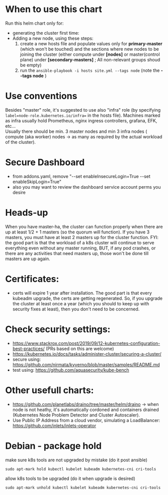 # When to use this chart
Run this helm chart only for:
- generating the cluster first time:
- Adding a new node, using these steps:
  1. create a new hosts file and populate values only for **primary-master** (which won't be touched) and the sections where new nodes to be joining the cluster
  (either compute under **[nodes]** or master(control plane) under **[secondary-masters]** ; All non-relevant groups shoud be empty)
  2. run the `ansible-playbook -i hosts site.yml --tags node` (note the **--tags node** )

# Use conventions
Besides "master" role, it's suggested to use also "infra" role (by specifying `label=node-role.kubernetes.io/infra=` in the hosts file).
Machines marked as infra usually hold Prometheus, nginx ingress controllers, grafana, EFK, etc...  
Usually there should be min. 3 master nodes and min 3 infra nodes ( compute (aka worker) nodes -> as many as required by the actual workload of the cluster).

# Secure Dashboard
- from addons.yaml, remove "--set enableInsecureLogin=True --set enableSkipLogin=True"
- also you may want to review the dashboard service account perms you desire  

# Heads-up
When you have master-ha, the cluster can function properly when there are up at least 1/2 + 1 masters (so the quorum will function). If you have 3 masters, you must have at least 2 masters up for the cluster function.
FYI: the good part is that the workload of a k8s cluster will continue to serve everything even without any master running, BUT, if any pod crashes, or there are any activities that need masters up, those won't be done till masters are up again.

# Certificates:
- certs will expire 1 year after installation. The good part is that every kubeadm upgrade, the certs are getting regenerated. 
So, if you upgrade the cluster at least once a year (which you should to keep up with security fixes at least), then you don't need to be concerned.

# Check security settings:
- https://www.stackrox.com/post/2019/09/12-kubernetes-configuration-best-practices/ (PRs based on this are welcome)
- https://kubernetes.io/docs/tasks/administer-cluster/securing-a-cluster/
- secure using: https://github.com/nirmata/kyverno/blob/master/samples/README.md
- test using: https://github.com/aquasecurity/kube-bench

# Other usefull charts:
- https://github.com/planetlabs/draino/tree/master/helm/draino -> when node is not heathy, it's automatically cordoned and containers drained (Kubernetes Node Problem Detector and Cluster Autoscaler).
- Use Public IP Address from a cloud vendor, simulating a LoadBalancer: https://github.com/inlets/inlets-operator

# Debian - package hold
make sure k8s tools are not upgraded by mistake (do it post ansible)
```
sudo apt-mark hold kubectl kubelet kubeadm kubernetes-cni cri-tools
```
allow k8s tools to be upgraded (do it when upgrade is desired)
```
sudo apt-mark unhold kubectl kubelet kubeadm kubernetes-cni cri-tools
```

